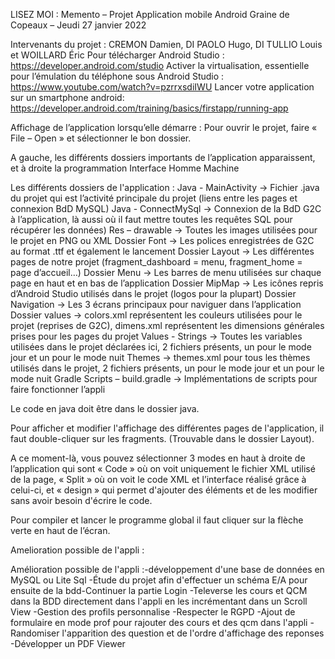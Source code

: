 LISEZ MOI :
Memento – Projet Application mobile Android Graine de Copeaux – Jeudi 27 janvier 2022

Intervenants du projet : CREMON Damien, DI PAOLO Hugo, DI TULLIO Louis et WOILLARD Éric 
Pour télécharger Android Studio :
https://developer.android.com/studio
Activer la virtualisation, essentielle pour l’émulation du téléphone sous Android Studio : 
https://www.youtube.com/watch?v=pzrrxsdiIWU
Lancer votre application sur un smartphone android:
https://developer.android.com/training/basics/firstapp/running-app

Affichage de l’application lorsqu’elle démarre : 
Pour ouvrir le projet, faire « File – Open » et sélectionner le bon dossier. 
 

A gauche, les différents dossiers importants de l’application apparaissent, et à droite la programmation Interface Homme Machine 



Les différents dossiers de l'application : 
Java - MainActivity -> Fichier .java du projet qui est l’activité principale du projet (liens entre les pages et connexion BdD MySQL)
Java - ConnectMySql -> Connexion de la BdD G2C à l’application, là aussi où il faut mettre toutes les requêtes SQL pour récupérer les données)
Res – drawable -> Toutes les images utilisées pour le projet en PNG ou XML
Dossier Font -> Les polices enregistrées de G2C au format .ttf et également le lancement 
Dossier Layout -> Les différentes pages de notre projet (fragment_dashboard = menu, fragment_home = page d’accueil…) 
Dossier Menu -> Les barres de menu utilisées sur chaque page en haut et en bas de l’application 
Dossier MipMap -> Les icônes repris d’Android Studio utilisés dans le projet (logos pour la plupart)
Dossier Navigation -> Les 3 écrans principaux pour naviguer dans l’application 
Dossier values -> colors.xml représentent les couleurs utilisées pour le projet (reprises de G2C), dimens.xml représentent les dimensions générales prises pour les pages du projet 
Values - Strings -> Toutes les variables utilisées dans le projet déclarées ici, 2 fichiers présents, un pour le mode jour et un pour le mode nuit 
Themes -> themes.xml pour tous les thèmes utilisés dans le projet, 2 fichiers présents, un pour le mode jour et un pour le mode nuit
Gradle Scripts – build.gradle -> Implémentations de scripts pour faire fonctionner l’appli 

Le code en java doit être dans le dossier java.

Pour afficher et modifier l'affichage des différentes pages de l'application, il faut double-cliquer sur les fragments. (Trouvable dans le dossier Layout).

A ce moment-là, vous pouvez sélectionner 3 modes en haut à droite de l’application qui sont « Code » où on voit uniquement le fichier XML utilisé de la page, « Split » où on voit le code XML et l’interface réalisé grâce à celui-ci, et « design » qui permet d'ajouter des éléments et de les modifier sans avoir besoin d'écrire le code.  
 
Pour compiler et lancer le programme global il faut cliquer sur la flèche verte en haut de l’écran.   


Amelioration possible de l'appli :

Amélioration possible de l'appli :-développement d'une base de données en MySQL ou Lite Sql
-Étude du projet afin d'effectuer un schéma E/A pour ensuite de la bdd-Continuer la partie Login
-Televerse les cours et QCM dans la BDD directement dans l'appli en les incrémentant dans un Scroll View
-Gestion des profils personnalise
-Respecter le RGPD
-Ajout de formulaire en mode prof pour rajouter des cours et des qcm dans l'appli
-Randomiser l'apparition des question et de l'ordre d'affichage des reponses
-Développer un PDF Viewer 
